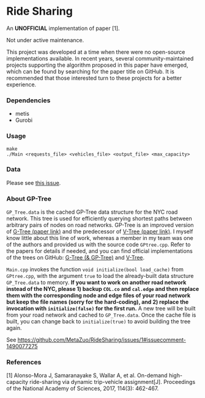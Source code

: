 # Ride Sharing

An __UNOFFICIAL__ implementation of paper [1].

Not under active maintenance.

This project was developed at a time when there were no open-source implementations available.
In recent years, several community-maintained projects supporting the algorithm proposed in this paper have emerged, which can be found by searching for the paper title on GitHub. It is recommended that those interested turn to these projects for a better experience.

### Dependencies

- metis
- Gurobi

### Usage

```
make
./Main <requests_file> <vehicles_file> <output_file> <max_capacity>
```

### Data

Please see [this issue](https://github.com/MetaZuo/RideSharing/issues/1).

### About GP-Tree

`GP_Tree.data` is the cached GP-Tree data structure for the NYC road network. This tree is used for efficiently querying shortest paths between arbitrary pairs of nodes on road networks. GP-Tree is an improved version of [G-Tree (paper link)](https://dbgroup.cs.tsinghua.edu.cn/ligl/papers/tkde15-gtree.pdf) and the predecessor of [V-Tree (paper link)](https://dbgroup.cs.tsinghua.edu.cn/ligl/papers/icde17-vtree.pdf). I myself know little about this line of work, whereas a member in my team was one of the authors and provided us with the source code `GPtree.cpp`.  Refer to the papers for details if needed, and you can find official implementations of the trees on GitHub: [G-Tree (& GP-Tree)](https://github.com/TsinghuaDatabaseGroup/GTree/tree/master/src/gtree_new_p2p) and [V-Tree](https://github.com/TsinghuaDatabaseGroup/VTree).

`Main.cpp` invokes the function `void initialize(bool load_cache)` from `GPtree.cpp`, with the argument `true` to load the already-built data structure `GP_Tree.data` to memory. __If you want to work on another road network instead of the NYC, please 1) backup `COL.co` and `cal.edge` and then replace them with the corresponding node and edge files of your road network but keep the file names (sorry for the hard-coding), and 2) replace the invocation with `initialize(false)` for the first run.__ A new tree will be built from your road network and cached to `GP_Tree.data`. Once the cache file is built, you can change back to `initialize(true)` to avoid building the tree again.

See https://github.com/MetaZuo/RideSharing/issues/1#issuecomment-1490077275


### References

[1] Alonso-Mora J, Samaranayake S, Wallar A, et al. On-demand high-capacity ride-sharing via dynamic trip-vehicle assignment[J]. Proceedings of the National Academy of Sciences, 2017, 114(3): 462-467.

